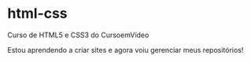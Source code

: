 # html-css
 Curso de HTML5 e CSS3 do CursoemVídeo

 Estou aprendendo a criar sites e agora voiu gerenciar meus repositórios!
